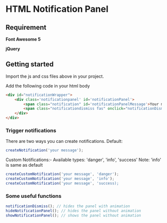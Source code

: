 # HTML Notification Panel

## Requirement
**Font Awesome 5**

**jQuery**
## Getting started
Import the js and css files above in your project.

Add the following code in your html body
```html
<div id="notificationWrapper">
	<div class='notificationpanel' id='notificationPanel'>
		<span class="notification" id='notificationPanelMessage'>Your message</span>
		<span class="notificationdismiss fas" onclick="notificationDismiss();">&#xf410;</span>
	</div>
</div>
```
### Trigger notifications
There are two ways you can create notifications.
Default:
```javascript
createNotification('your message');
```

Custom Notifications:- Available types: 'danger', 'info', 'success'
Note: 'info' is same as default
```javascript
createCustomNotification('your message', 'danger');
createCustomNotification('your message', 'info');
createCustomNotification('your message', 'success);
```

### Some useful functions

```javascript
notificationDismiss(); // hides the panel with animation
hideNotificationPanel(); // hides the panel without animation
showNotificationPanel(); // shows the panel without animation
```
